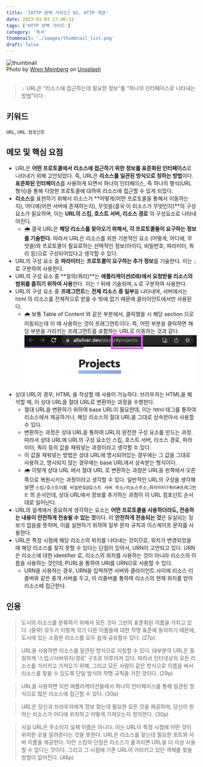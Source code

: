 ```yaml
---
title: '[HTTP 완벽 가이드] 01. HTTP 개관'
date: 2023-01-03 17:46:31
tags: ['HTTP 완벽 가이드']
category: '독서'
thumbnail: './images/thumbnail_list.png'
draft: false
---
```


<div class="unsplash-wrapper">
<img class="unsplash-thumbnail-image" alt="thumbnail" src="./images/thumbnail.png" />
<div class="unsplash-author">
Photo by <a href="https://unsplash.com/@wrenmeinberg?utm_source=unsplash&utm_medium=referral&utm_content=creditCopyText">Wren Meinberg</a> on <a href="https://unsplash.com/images/animals/cat?utm_source=unsplash&utm_medium=referral&utm_content=creditCopyText">Unsplash</a>
</div>
</div>

<br>

> 💡 URL은 “리소스에 접근하는데 필요한 정보”를 “하나의 인터페이스로 나타내는 방법”이다.

## 키워드

`URL`, `URL 컴포넌트`

## 메모 및 핵심 요점

- URL은 **어떤 프로토콜에서 리소스에 접근하기 위한 정보를 표준화된 인터페이스**로 나타내기 위해 고안되었다. 즉, URL은 **리소스를 일관된 방식으로 칭하는 방법**이다. **표준화된 인터페이스**를 사용하게 되면서 하나의 인터페이스, 즉 하나의 형식(URL 형식)을 통해 다양한 프로토콜에 대하여 리소스에 접근할 수 있게 되었다.
- **리소스**를 표현하기 위해서 리소스가 **어떻게(어떤 프로토콜을 통해서 이동하는지), 어디에(어떤 서버에 존재하는지), 무엇을(결국 이 리소스가 무엇인지)**의 구성 요소가 필요하며, 이는 **URL의 스킴, 호스트 서버, 리소스 경로** 의 구성요소로 나타내어진다.
  - 🌧️ 결국 URL은 **해당 리소스를 찾아오기 위해서, 각 프로토콜들이 요구하는 정보를 기술한다.** 따라서 URL은 리소스를 위한 기본적인 요소 (어떻게, 어디에, 무엇을)와 프로토콜이 필요로하는 선택적인 정보(아이디, 비밀번호, 파라미터, 쿼리 등)으로 구성되어있다고 생각할 수 있다.
- URL의 구성 요소 중 **파라미터**는 **프로토콜이 요구하는 추가 정보**를 기술한다. 이는 `;` 로 구분하여 사용한다.
- URL의 구성 요소 중 **질의(쿼리)**는 **애플리케이션(DB)에서 요청받을 리소스의 범위를 좁히기 위하여 사용**한다. 이는 `?` 뒤에 기술되며, `&` 로 구분하여 사용한다.
- URL의 구성 요소 중 **프래그먼트**는 **전체 리소스 중 일부**를 나타내며, 서버에서는 html 의 리소스를 전체적으로 받을 수 밖에 없기 때문에 클라이언트에서만 사용된다.
  - 🌧️ 보통 Table of Content 와 같은 부분에서, 클릭했을 시 해당 section 으로 이동되는데 이 때 사용하는 것이 프래그먼트이다. 즉, 어떤 부분을 클릭하면 해당 부분을 가리키는 프래그먼트를 포함하는 URL로 이동하는 것과 같다.
    ![Untitled](./images/url_fragment.png)
- 상대 URL의 경우, HTML 을 작성할 때 사용이 가능하다. 브라우저는 HTML을 해석할 때, 이 상대 URL을 절대 URL로 변환하는 과정을 수행한다.
  - 절대 URL을 변환하기 위하여 base URL이 필요한데, 이는 html 태그를 통하여 리소스에서 제공하거나, 해당 리소스의 절대 URL을 그대로 상속받아서 사용할 수 있다.
  - 변환하는 과정은 상대 URL을 통하여 URL의 완전한 구성 요소를 만드는 과정. 따라서 상대 URL에 URL의 구성 요소인 스킴, 호스트 서버, 리소스 경로, 파라미터, 쿼리 등의 값을 채워넣는 과정이라고 생각할 수 있다.
  - 이 값을 채워넣는 방법은 상대 URL에 명시되어있는 경우에는 그 값을 그대로 사용하고, 명시되지 않는 경우에는 base URL에서 상속받는 형식이다.
  - 🌧️ 이렇게 상대 URL 에서 절대 URL 로 변환하는 과정은 URL을 왼쪽에서 오른쪽으로 복원시키는 과정이라고 생각할 수 있다. 일반적인 URL의 구성을 생각해보면 `스킴/호스트이름 비밀번호@호스트 서버 주소/리소스주소;파라미터?쿼리#프래그먼트` 의 순서인데, 상대 URL에서 정보를 추가하는 과정이 이 URL 컴포넌트 순서대로 일어난다.
- URL의 설계에서 중요하게 생각하는 요소는 **어떤 프로토콜을 사용하더라도, 전송하는 내용이 안전하게 전송될 수 있는 것**이다. 이 **안전하게 전송되는 것**은 유실되는 정보가 없음을 뜻하며, 이를 실현하기 위하여 일부 문자 규칙과 이스케이프 문자를 사용한다.
- URL은 특정 시점에 해당 리소스의 위치를 나타내는 것이므로, 위치가 변경되었을 때 해당 리소스를 찾지 못할 수 있다는 단점이 있어서, URN이 고안되고 있다. URN은 리소스에 대한 identifier 로, 리소스의 위치를 사용하는 것이 아니라 리소스의 이름을 사용하는 것인데, PURL을 통하여 URI를 URN으로 사용할 수 있다.
  - URN을 사용하는 경우, URN을 입력하면 서버와 클라이언트 사이에 리소스 리졸버와 같은 중개 서버를 두고, 이 리졸버를 통하여 리소스의 현재 위치를 받아 리소스에 접근한다.

## 인용

> 도시의 리소스를 분류하기 위해서 모든 것이 그만의 표준화된 이름을 가지고 있다. (중략) 모두가 이렇게 각기 다른 이름들에 대한 작명 표준에 동의하기 때문에, 도시에 있는 소중한 리소스를 모두 쉽게 공유할수 있다. (27p)

> URL을 사용하면 리소스를 일관된 방식으로 지칭할 수 있다. 대부분의 URL은 동일하게 ‘스킴://서버위치/경로’ 구조로 이루어져 있다. 따라서 인터넷상의 모든 리소스를 가리키고 가져오기 위해, 그리고 모든 사람이 같은 방식으로 이름을 써서 리소스를 찾을 수 있도록 단일 방식의 작명 규칙을 가진 것이다. (29p)

> URL을 사용하면 이런 애플리케이션들에서 하나의 인터페이스를 통해 일관된 방식으로 많은 리소스에 접근할 수 있다. (30p)

> URL은 당신과 브라우저에게 정보 찾는데 필요한 모든 것을 제공하며, 당신이 원하는 리소스가 어디에 위치하고 어떻게 가져오는지 정의한다. (30p)

> 사실 URL은 주소이지 실제 이름은 아니다. 이는 URL이 특정 시점에 어떤 것이 위치한 곳을 알려준다는 것을 뜻한다. URL은 리소스를 찾는데 필요한 포트와 서버 이름을 제공한다. 이런 스킴의 단점은 리소스가 옮겨지면 URL을 더 이상 사용할 수 없다는 것이다. 그리고 그 시점에 기존 URL이 가리키고 있던 객체를 찾을 방법이 없어진다. (46p)
